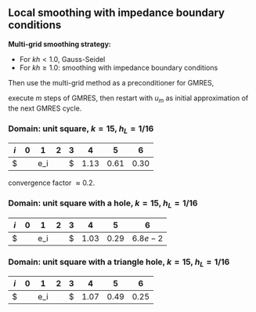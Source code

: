 ## Local smoothing with impedance boundary conditions

**Multi-grid smoothing strategy:**

- For $kh<1.0$, Gauss-Seidel 
- For $kh\ge1.0$: smoothing with impedance boundary conditions

Then use the multi-grid method as a preconditioner  for GMRES,

execute $m$ steps of GMRES, then restart with $u_m$ as initial approximation of the next GMRES cycle.



### Domain: unit square, $k = 15$, $h_L=1/16$

| $i$       | 0    | 1    | 2    | 3    | 4        | 5        | 6        |
| --------- | ---- | ---- | ---- | ---- | -------- | -------- | -------- |
| $||e_i||$ | 1.13 | 0.61 | 0.30 | 0.12 | $4.0e-2$ | $1.4e-2$ | $6.3e-3$ |

  convergence factor $\approx 0.2$.



### Domain: unit square with a hole, $k = 15$, $h_L=1/16$

| $i$       | 0    | 1    | 2        | 3        | 4        | 5        | 6        |
| --------- | ---- | ---- | -------- | -------- | -------- | -------- | -------- |
| $||e_i||$ | 1.03 | 0.29 | $6.8e-2$ | $1.9e-2$ | $3.7e-3$ | $8.7e-4$ | $1.6e-4$ |



### Domain: unit square with a triangle hole, $k = 15$, $h_L=1/16$

| $i$       | 0    | 1    | 2    | 3    | 4        | 5        | 6        |
| --------- | ---- | ---- | ---- | ---- | -------- | -------- | -------- |
| $||e_i||$ | 1.07 | 0.49 | 0.25 | 0.11 | $4.6e-2$ | $2.0e-2$ | $8.7e-3$ |

